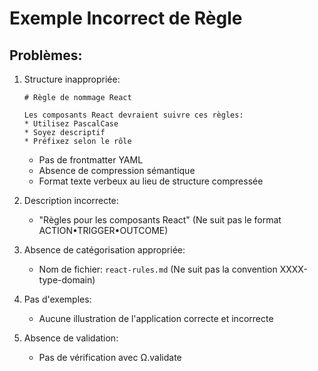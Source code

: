 # Exemple Incorrect de Règle

## Problèmes:

1. Structure inappropriée:

   ```
   # Règle de nommage React

   Les composants React devraient suivre ces règles:
   * Utilisez PascalCase
   * Soyez descriptif
   * Préfixez selon le rôle
   ```

   - Pas de frontmatter YAML
   - Absence de compression sémantique
   - Format texte verbeux au lieu de structure compressée

2. Description incorrecte:

   - "Règles pour les composants React" (Ne suit pas le format ACTION•TRIGGER•OUTCOME)

3. Absence de catégorisation appropriée:
   - Nom de fichier: `react-rules.md` (Ne suit pas la convention XXXX-type-domain)
4. Pas d'exemples:

   - Aucune illustration de l'application correcte et incorrecte

5. Absence de validation:
   - Pas de vérification avec Ω.validate
